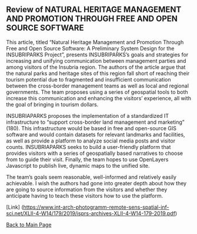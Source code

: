 ## Review of NATURAL HERITAGE MANAGEMENT AND PROMOTION THROUGH FREE AND OPEN SOURCE SOFTWARE
This article, titled “Natural Heritage Management and Promotion Through Free and Open Source Software: A Preliminary System Design for the INSUBRIPARKS Project”, presents INSUBRIPARKS’s goals and strategies for increasing and unifying communication between management parties and among visitors of the Insubria region. The authors of the article argue that the natural parks and heritage sites of this region fall short of reaching their tourism potential due to fragmented and insufficient communication between the cross-border management teams as well as local and regional governments. The team proposes using a series of geospatial tools to both increase this communication and enhancing the visitors’ experience, all with the goal of bringing in tourism dollars.

INSUBRIAPARKS proposes the implementation of a standardized IT infrastructure to “support cross-border land management and marketing” (180). This infrastructure would be based in free and open-source GIS software and would contain datasets for relevant landmarks and facilities, as well as provide a platform to analyze social media posts and visitor counts. INSUBRIAPARKS seeks to build a user-friendly platform that provides visitors with a series of geospatially based narratives to choose from to guide their visit. Finally, the team hopes to use OpenLayers Javascript to publish live, dynamic maps to the unified site. 

The team’s goals seem reasonable, well-informed and relatively easily achievable. I wish the authors had gone into greater depth about how they are going to source information from the visitors and whether they anticipate having to teach these visitors how to use the platform. 

[Link] (https://www.int-arch-photogramm-remote-sens-spatial-inf-sci.net/XLII-4-W14/179/2019/isprs-archives-XLII-4-W14-179-2019.pdf)


[Back to Main Page](index.md)
